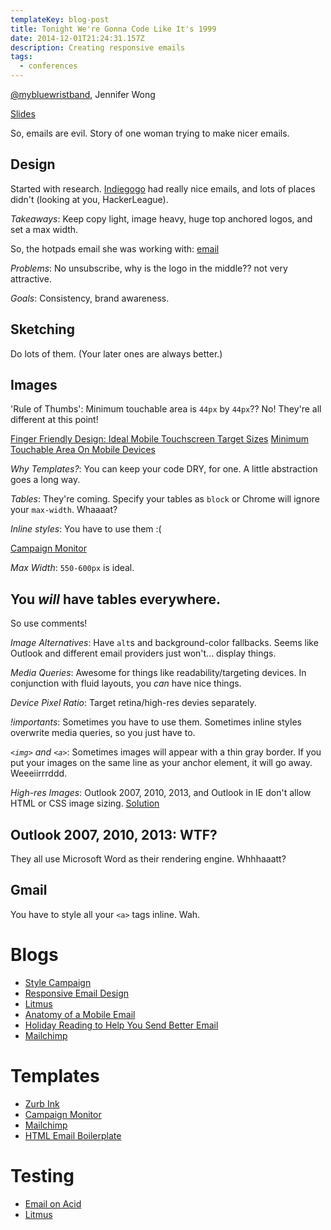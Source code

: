 ```yaml
---
templateKey: blog-post
title: Tonight We're Gonna Code Like It's 1999
date: 2014-12-01T21:24:31.157Z
description: Creating responsive emails
tags:
  - conferences
---
```

<p><a href="https://twitter.com/mybluewristband">@mybluewristband</a>, Jennifer Wong</p>

<p><a href="http://jennz0r.github.io/1999/#/">Slides</a></p>

<p>So, emails are evil. Story of one woman trying to make nicer emails.</p>

<h2 id="design">Design</h2>

<p>Started with research. <a href="https://www.indiegogo.com/">Indiegogo</a> had really nice emails, and lots of places didn't (looking at you, HackerLeague).</p>

<p><em>Takeaways</em>: Keep copy light, image heavy, huge top anchored logos, and set a max width.</p>

<p>So, the hotpads email she was working with: <a href="http://jennz0r.github.io/1999/#/6/1">email</a></p>

<p><em>Problems</em>: No unsubscribe, why is the logo in the middle?? not very attractive.</p>

<p><em>Goals</em>: Consistency, brand awareness.</p>

<h2 id="sketching">Sketching</h2>

<p>Do lots of them. (Your later ones are always better.)</p>

<h2 id="images">Images</h2>

<p>'Rule of Thumbs': Minimum touchable area is <code>44px</code> by <code>44px</code>?? No! They're all different at this point! </p>

<p><a href="http://www.smashingmagazine.com/2012/02/21/finger-friendly-design-ideal-mobile-touchscreen-target-sizes/">Finger Friendly Design: Ideal Mobile Touchscreen Target Sizes</a>
<a href="http://pugetworks.com/blog/2012/02/minimum-touchable-area-on-mobile-devices/">Minimum Touchable Area On Mobile Devices</a></p>

<p><em>Why Templates?</em>: You can keep your code DRY, for one. A little abstraction goes a long way.</p>

<p><em>Tables</em>: They're coming. Specify your tables as <code>block</code> or Chrome will ignore your <code>max-width</code>. Whaaaat?</p>

<p><em>Inline styles</em>: You have to use them :(</p>

<p><a href="https://www.campaignmonitor.com/css/">Campaign Monitor</a></p>

<p><em>Max Width</em>: <code>550-600px</code> is ideal.</p>

<h2 id="you_will_havetableseverywhere">You <em>will</em> have tables everywhere.</h2>

<p>So use comments!</p>

<p><em>Image Alternatives</em>: Have <code>alt</code>s and background-color fallbacks. Seems like Outlook and different email providers just won't... display things.</p>

<p><em>Media Queries</em>: Awesome for things like readability/targeting devices. In conjunction with fluid layouts, you <em>can</em> have nice things.</p>

<p><em>Device Pixel Ratio</em>: Target retina/high-res devies separately.</p>

<p><em>!importants</em>: Sometimes you have to use them. Sometimes inline styles overwrite media queries, so you just have to.</p>

<p><em><code>&lt;img&gt;</code> and <code>&lt;a&gt;</code></em>: Sometimes images will appear with a thin gray border. If you put your images on the same line as your anchor element, it will go away. Weeeiirrrddd.</p>

<p><em>High-res Images</em>: Outlook 2007, 2010, 2013, and Outlook in IE don't allow HTML or CSS image sizing. <a href="http://jennz0r.github.io/1999/#/24/1">Solution</a></p>

<h2 id="outlook200720102013wtf">Outlook 2007, 2010, 2013: WTF?</h2>

<p>They all use Microsoft Word as their rendering engine. Whhhaaatt?</p>

<h2 id="gmail">Gmail</h2>

<p>You have to style all your <code>&lt;a&gt;</code> tags inline. Wah.</p>

<h1 id="blogs">Blogs</h1>

<ul>
<li><a href="http://stylecampaign.com/">Style Campaign</a></li>

<li><a href="http://stylecampaign.com/blog/2013/03/responsive-email-design-red/">Responsive Email Design</a></li>

<li><a href="https://litmus.com/">Litmus</a></li>

<li><a href="https://litmus.com/blog/anatomy-mobile-email/anatomy-mobile-email-24-1000px">Anatomy of a Mobile Email</a></li>

<li><a href="https://www.campaignmonitor.com/blog/">Holiday Reading to Help You Send Better Email</a></li>

<li><a href="http://blog.mailchimp.com/">Mailchimp</a></li>
</ul>

<h1 id="templates">Templates</h1>

<ul>
<li><a href="http://zurb.com/ink/">Zurb Ink</a></li>

<li><a href="https://www.campaignmonitor.com/resources/">Campaign Monitor</a></li>

<li><a href="http://templates.mailchimp.com/">Mailchimp</a></li>

<li><a href="http://htmlemailboilerplate.com/">HTML Email Boilerplate</a></li>
</ul>

<h1 id="testing">Testing</h1>

<ul>
<li><a href="http://www.emailonacid.com/">Email on Acid</a></li>

<li><a href="https://litmus.com/">Litmus</a></li>
</ul>
